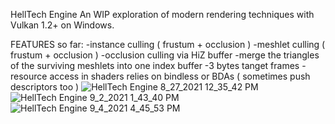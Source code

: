 HellTech Engine
An WIP exploration of modern rendering techniques with Vulkan 1.2+ on Windows.

FEATURES so far:
-instance culling ( frustum + occlusion )
-meshlet culling ( frustum + occlusion )
-occlusion culling via HiZ buffer
-merge the triangles of the surviving meshlets into one index buffer
-3 bytes tanget frames
-resource access in shaders relies on bindless or BDAs ( sometimes push descriptors too )
![HellTech Engine 8_27_2021 12_35_42 PM](https://user-images.githubusercontent.com/32171756/135079403-c1c025b4-bb22-4181-a33a-0a49b469a5e6.png)
![HellTech Engine 9_2_2021 1_43_40 PM](https://user-images.githubusercontent.com/32171756/135079505-5b91c42c-8445-46d4-b7e2-c3f41124a4a9.png)
![HellTech Engine 9_4_2021 4_45_53 PM](https://user-images.githubusercontent.com/32171756/135079409-8af780b4-2742-4913-8831-2943a50b0668.png)
